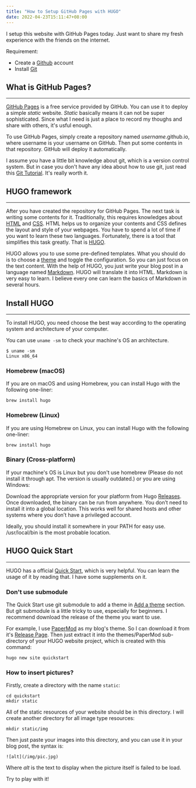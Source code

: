 ```yaml
---
title: "How to Setup GitHub Pages with HUGO"
date: 2022-04-23T15:11:47+08:00
---
```


I setup this website with GitHub Pages today. Just want to share my fresh experience with the friends on the internet.

Requirement:
- Create a [Github](https://github.com/) account
- Install [Git](https://git-scm.com/)

## What is GitHub Pages?

---

[GitHub Pages](https://pages.github.com/) is a free service provided by GitHub. You can use it to deploy a simple *static* website. *Static* basically means it can not be super sophisticated. Since what I need is just a place to record my thoughs and share with others, it's usful enough.

To use GitHub Pages, simply create a repository named *username*.github.io, where username is your username on GitHub. Then put some contents in that repository. GitHub will deploy it automatically.

I assume you have a little bit knowledge about git, which is a version control system. But in case you don't have any idea about how to use git, just read this [Git Tutorial](https://www.w3schools.com/git/git_intro.asp?remote=github). It's really worth it.

## HUGO framework

---

After you have created the repository for GitHub Pages. The next task is writing some contents for it. Traditionally, this requires knowledges about [HTML](https://developer.mozilla.org/en-US/docs/Web/HTML) and [CSS](https://developer.mozilla.org/en-US/docs/Web/CSS). HTML helps us to organize your contents and CSS defines the layout and style of your webpages. You have to spend a lot of time if you want to learn these two languages. Fortunately, there is a tool that simplifies this task greatly. That is [HUGO](https://gohugo.io/).

HUGO allows you to use some pre-defined templates. What you should do is to choose a [theme](https://themes.gohugo.io/) and toggle the configuration. So you can just focus on the text content. With the help of HUGO, you just write your blog post in a language named [Markdown](https://en.wikipedia.org/wiki/Markdown). HUGO will translate it into HTML. Markdown is very easy to learn. I believe every one can learn the basics of Markdown in several hours.

## Install HUGO

---

To install HUGO, you need choose the best way according to the operating system and architecture of your computer.

You can use `uname -sm` to check your machine's OS an architecture.

```shell
$ uname -sm
Linux x86_64
```

### Homebrew (macOS)

If you are on macOS and using Homebrew, you can install Hugo with the following one-liner:

```
brew install hugo
```

### Homebrew (Linux)

If you are using Homebrew on Linux, you can install Hugo with the following one-liner:

```
brew install hugo
```

### Binary (Cross-platform)

If your machine's OS is Linux but you don't use homebrew (Please do not install it through apt. The version is usually outdated.) or you are using Windows:

Download the appropriate version for your platform from Hugo [Releases](https://github.com/gohugoio/hugo/releases). Once downloaded, the binary can be run from anywhere. You don’t need to install it into a global location. This works well for shared hosts and other systems where you don’t have a privileged account.

Ideally, you should install it somewhere in your PATH for easy use. /usr/local/bin is the most probable location.

## HUGO Quick Start

---

HUGO has a official [Quick Start](https://gohugo.io/getting-started/quick-start/), which is very helpful. You can learn the usage of it by reading that. I have some supplements on it.

### Don't use submodule

The Quick Start use git submodule to add a theme in [Add a theme](https://gohugo.io/getting-started/quick-start/#step-3-add-a-theme) section. But git submodule is a little tricky to use, especially for beginners. I recommend download the release of the theme you want to use. 

For example, I use [PaperMod](https://github.com/adityatelange/hugo-PaperMod) as my blog's theme. So I can download it from it's [Release Page](https://github.com/adityatelange/hugo-PaperMod/releases). Then just extract it into the themes/PaperMod sub-directory of your HUGO website project, which is created with this command:

```
hugo new site quickstart
```

### How to insert pictures?

Firstly, create a directory with the name `static`:

```
cd quickstart
mkdir static
```

All of the static resources of your website should be in this directory. I will create another directory for all image type resources:

```
mkdir static/img
```

Then just paste your images into this directory, and you can use it in your blog post, the syntax is:

```
![alt](/img/pic.jpg)
```

Where *alt* is the text to display when the picture itself is failed to be load.

Try to play with it!
